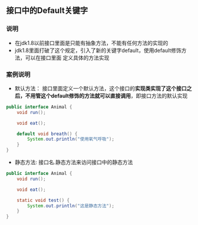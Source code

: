 ## 接口中的Default关键字

### 说明
* 在jdk1.8以前接⼝⾥⾯是只能有抽象⽅法，不能有任何⽅法的实现的
* jdk1.8⾥⾯打破了这个规定，引⼊了新的关键字default，使⽤default修饰⽅法，可以在接⼝⾥⾯ 定义具体的⽅法实现

### 案例说明
* 默认⽅法： 接⼝⾥⾯定义⼀个默认⽅法，这个接⼝的**实现类实现了这个接⼝之后，不⽤管这个default修饰的⽅法就可以直接调⽤**，即接⼝⽅法的默认实现
```java
public interface Animal {
    void run();

    void eat();

    default void breath() {
        System.out.println("使⽤氧⽓呼吸");
    }
}
```
* 静态⽅法: 接⼝名.静态⽅法来访问接⼝中的静态⽅法
```java
public interface Animal {
    void run();

    void eat();

    static void test() {
        System.out.println("这是静态⽅法");
    }
}
```